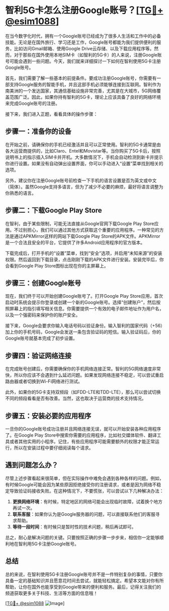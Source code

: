 # 智利5G卡怎么注册Google账号？[[TG💪+ @esim1088](https://t.me/s/esim1088)]

在当今数字化时代，拥有一个Google账号已经成为了很多人生活和工作中的必备技能。无论是在国外旅行、学习还是工作，Google账号都能为我们提供便利的服务，比如访问Gmail邮箱、使用Google Drive云存储、以及下载应用程序等。然而，对于那些在国外使用本地SIM卡（如智利的5G卡）的人来说，注册Google账号可能会遇到一些问题。今天，我们就来详细探讨一下如何在智利使用5G卡注册Google账号。

首先，我们需要了解一些基本的前提条件。要成功注册Google账号，你需要有一部支持Google服务的智能手机，并且这部手机必须能够连接到互联网。智利作为南美洲的一个发达国家，其通信基础设施非常完善，尤其是在大城市，5G网络覆盖范围广泛。因此，如果你持有智利的5G卡，理论上应该具备了良好的网络环境来完成Google账号的注册。

接下来，我们进入正题，看看具体的操作步骤：

## 步骤一：准备你的设备

在开始之前，请确保你的手机已经激活并且可以正常使用。智利的5G卡通常是由各大运营商提供的，比如Claro、Entel和Movistar等。当你购买了5G卡后，按照说明书上的指示插入SIM卡并开机。大多数情况下，手机会自动检测到新卡并提示你进行设置。如果没有自动弹出设置界面，你可以手动进入“设置”菜单找到相关的选项。

另外，建议你在注册Google账号前检查一下手机的语言设置是否为英文或中文（简体）。虽然Google支持多语言，但为了减少不必要的麻烦，最好将语言调整为你熟悉的语言。

## 步骤二：下载Google Play Store

在智利，由于某些限制，可能无法直接从Google官网下载Google Play Store应用。不过别担心，我们可以通过其他方式获取这个重要的应用程序。一种常见的方法是通过APKMirror这样的网站下载Google Play Store的APK文件。APKMirror是一个合法且安全的平台，它提供了许多Android应用程序的官方版本。

下载完成后，打开手机的“设置”菜单，找到“安全”选项，并启用“未知来源”的安装权限。然后返回到下载目录，点击刚刚下载的APK文件进行安装。安装完毕后，你会看到Google Play Store图标出现在你的主屏幕上。

## 步骤三：创建Google账号

现在，我们终于可以开始创建Google账号了。打开Google Play Store应用，首次启动时系统会提示你登录或创建一个新的Google账号。选择“创建账户”，然后按照屏幕上的指引填写相关信息。你需要提供一个有效的电子邮件地址作为用户名，以及一个强密码来保护你的账户安全。

接下来，Google会要求你输入电话号码以验证身份。输入智利的国家代码（+56）加上你的手机号码，Google会发送一条包含验证码的短信。输入验证码后，你的Google账号就基本完成了初步设置。

## 步骤四：验证网络连接

在完成账号创建后，你需要确保你的手机网络连接正常。智利的5G网络速度非常快，所以你应该不会遇到什么延迟问题。如果发现网络连接不稳定，可以尝试重启路由器或者切换到Wi-Fi网络进行测试。

此外，如果你的5G卡支持双频段（如FDD-LTE和TDD-LTE），那么可以尝试切换不同的频段看看是否有改善。当然，这也取决于运营商的技术支持情况。

## 步骤五：安装必要的应用程序

一旦你的Google账号成功注册并且网络连接无误，就可以开始安装各种应用程序了。在Google Play Store中搜索你需要的应用程序，比如社交媒体软件、翻译工具或者其他实用的小程序。记住，有些应用程序可能需要额外的权限才能正常运行，所以在安装过程中要仔细阅读每个请求。

## 遇到问题怎么办？

尽管上述步骤看起来很简单，但在实际操作中难免会遇到各种各样的问题。例如，有时候Google可能会因为某些原因拒绝接受你的注册请求，或者是因为网络不稳定导致验证码接收失败。在这种情况下，不要慌张，可以尝试以下几种解决办法：

1. **更换网络环境**：有时候，特定地区的网络可能会出现临时故障，试着换个地方再试一次。
2. **联系客服**：如果你认为是Google服务器的问题，可以直接联系他们的客服寻求帮助。
3. **等待一段时间**：有时候只是暂时性的技术问题，稍后再试即可。

总之，耐心是解决问题的关键。只要按照正确的步骤一步步来，相信你一定能够顺利地在智利用5G卡注册Google账号。

## 总结

总的来说，在智利使用5G卡注册Google账号并不是一件特别复杂的事情，只要你具备一定的基础知识并且愿意花时间去尝试，就能轻松搞定。希望本文能对你有所帮助，让你在国外也能享受到Google带来的便利和服务。最后，记得关注我们的频道获取更多关于科技、生活等方面的信息哦！

[[TG💪+ @esim1088](https://t.me/s/esim1088) ![Image](https://i.postimg.cc/4NQfJmqS/Snipaste-2025-05-13-00-14-12.png)]